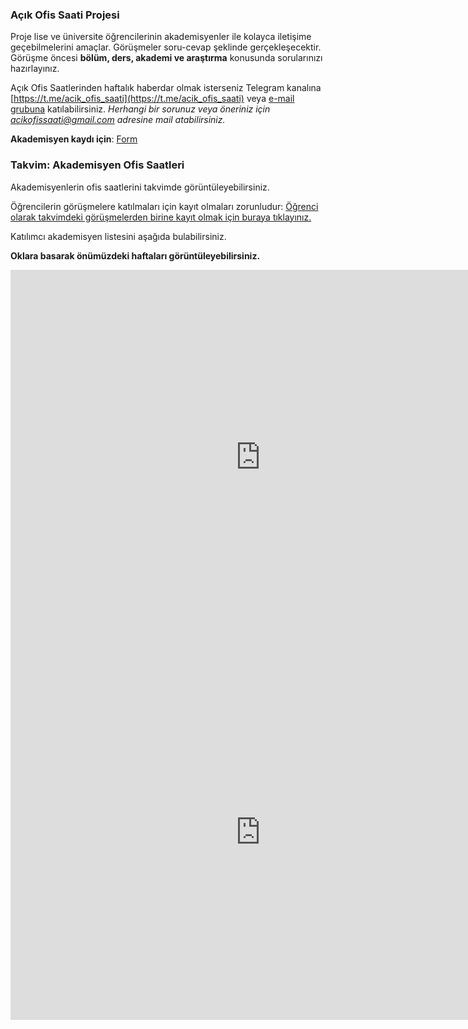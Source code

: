 ### Açık Ofis Saati Projesi
Proje lise ve üniversite öğrencilerinin akademisyenler ile kolayca iletişime geçebilmelerini amaçlar. Görüşmeler soru-cevap şeklinde gerçekleşecektir. Görüşme öncesi **bölüm, ders, akademi ve araştırma** konusunda sorularınızı hazırlayınız.

Açık Ofis Saatlerinden haftalık haberdar olmak isterseniz Telegram kanalına [https://t.me/acik_ofis_saati](https://t.me/acik_ofis_saati) veya [e-mail grubuna](https://groups.google.com/g/acik-ofis-saati) katılabilirsiniz.
*Herhangi bir sorunuz veya öneriniz için acikofissaati@gmail.com adresine mail atabilirsiniz.*

**Akademisyen kaydı için**: [Form](https://forms.gle/EF9CgphMEuacXWXp6)


### Takvim: Akademisyen Ofis Saatleri

Akademisyenlerin ofis saatlerini takvimde görüntüleyebilirsiniz. 

Öğrencilerin görüşmelere katılmaları için kayıt olmaları zorunludur:
[Öğrenci olarak takvimdeki görüşmelerden birine kayıt olmak için buraya tıklayınız.](https://forms.gle/MbLGU4aJF8fRSzrU8)

 
Katılımcı akademisyen listesini aşağıda bulabilirsiniz.
 
  
**Oklara basarak önümüzdeki haftaları görüntüleyebilirsiniz.**
<iframe src="https://calendar.google.com/calendar/embed?src=acikofissaati%40gmail.com&ctz=Europe%2FIstanbul" style="border: 0" width="800" height="600" frameborder="0" scrolling="no"></iframe>

<iframe src="https://docs.google.com/spreadsheets/d/e/2PACX-1vREGSfogeIrBjtrGkIt1D3FzQlaFqiTl5SQdRN9dzNXyBG4IUE_BKk_XgOu0Nm9ia9VNS528atRLpp1/pubhtml?widget=true&amp;headers=false" style="border: 0" width="800" height="600" frameborder="0" scrolling="no"></iframe>
